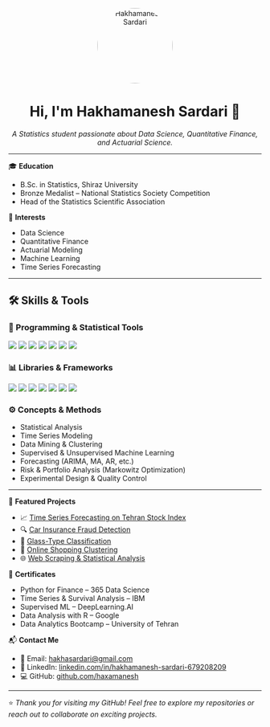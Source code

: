 <p align="center">
  <img src="https://github.com/haxamanesh/HakhamaneshSardari/blob/main/passport%20size.jpg"width="150" style="border-radius: 50%;" alt="Hakhamanesh Sardari">
</p>

<h1 align="center">Hi, I'm Hakhamanesh Sardari 👋</h1>

<p align="center">
  <em>A Statistics student passionate about Data Science, Quantitative Finance, and Actuarial Science.</em>
</p>

---

🎓 **Education**  
- B.Sc. in Statistics, Shiraz University  
- Bronze Medalist – National Statistics Society Competition  
- Head of the Statistics Scientific Association

🧠 **Interests**  
- Data Science  
- Quantitative Finance  
- Actuarial Modeling  
- Machine Learning  
- Time Series Forecasting

---

## 🛠️ Skills & Tools

### 🧮 Programming & Statistical Tools
<p>
  <img src="https://img.shields.io/badge/Python-3776AB?style=for-the-badge&logo=python&logoColor=white" />
  <img src="https://img.shields.io/badge/R-276DC3?style=for-the-badge&logo=r&logoColor=white" />
  <img src="https://img.shields.io/badge/SQL-CC2927?style=for-the-badge&logo=sqlite&logoColor=white" />
  <img src="https://img.shields.io/badge/SPSS-0468A0?style=for-the-badge" />
  <img src="https://img.shields.io/badge/Minitab-00843D?style=for-the-badge" />
  <img src="https://img.shields.io/badge/Excel-217346?style=for-the-badge&logo=microsoft-excel&logoColor=white" />
  <img src="https://img.shields.io/badge/PowerBI-F2C811?style=for-the-badge&logo=powerbi&logoColor=black" />
</p>

### 📊 Libraries & Frameworks
<p>
  <img src="https://img.shields.io/badge/Pandas-150458?style=for-the-badge&logo=pandas&logoColor=white" />
  <img src="https://img.shields.io/badge/Numpy-013243?style=for-the-badge&logo=numpy&logoColor=white" />
  <img src="https://img.shields.io/badge/Matplotlib-2061BD?style=for-the-badge&logo=matplotlib&logoColor=white" />
  <img src="https://img.shields.io/badge/Seaborn-5384AE?style=for-the-badge" />
  <img src="https://img.shields.io/badge/Scikit--Learn-F7931E?style=for-the-badge&logo=scikitlearn&logoColor=white" />
  <img src="https://img.shields.io/badge/TensorFlow-FF6F00?style=for-the-badge&logo=tensorflow&logoColor=white" />
  <img src="https://img.shields.io/badge/Selenium-43B02A?style=for-the-badge&logo=selenium&logoColor=white" />
</p>

### ⚙️ Concepts & Methods
- Statistical Analysis
- Time Series Modeling
- Data Mining & Clustering
- Supervised & Unsupervised Machine Learning
- Forecasting (ARIMA, MA, AR, etc.)
- Risk & Portfolio Analysis (Markowitz Optimization)
- Experimental Design & Quality Control

---

📂 **Featured Projects**  
- 📈 [Time Series Forecasting on Tehran Stock Index](https://github.com/haxamanesh/Bank-Data-Time-Series-Analysis)  
- 🔍 [Car Insurance Fraud Detection](#)  
- 🧪 [Glass-Type Classification](https://github.com/haxamanesh/Glass-Type-Classification-)  
- 🛒 [Online Shopping Clustering](https://github.com/haxamanesh/Online-Shopping-Clustering)  
- 🌐 [Web Scraping & Statistical Analysis](https://github.com/haxamanesh/SRS-Sampling-Project-with-Web-Scraping)

📜 **Certificates**  
- Python for Finance – 365 Data Science  
- Time Series & Survival Analysis – IBM  
- Supervised ML – DeepLearning.AI  
- Data Analysis with R – Google  
- Data Analytics Bootcamp – University of Tehran  

📬 **Contact Me**  
- 📧 Email: hakhasardari@gmail.com  
- 💼 LinkedIn: [linkedin.com/in/hakhamanesh-sardari-679208209](https://www.linkedin.com/in/hakhamanesh-sardari-679208209/)  
- 💻 GitHub: [github.com/haxamanesh](https://github.com/haxamanesh)

---

⭐ _Thank you for visiting my GitHub! Feel free to explore my repositories or reach out to collaborate on exciting projects._
